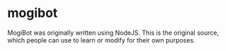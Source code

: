 # mogibot

MogiBot was originally written using NodeJS. This is the original source, which people can use to learn or modify for their own purposes.
